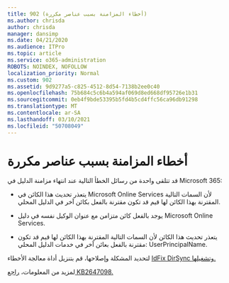 ```yaml
---
title: 902 (أخطاء المزامنة بسبب عناصر مكررة)
ms.author: chrisda
author: chrisda
manager: dansimp
ms.date: 04/21/2020
ms.audience: ITPro
ms.topic: article
ms.service: o365-administration
ROBOTS: NOINDEX, NOFOLLOW
localization_priority: Normal
ms.custom: 902
ms.assetid: 9d9277a5-c825-4512-8d54-7138b2ee0c40
ms.openlocfilehash: 75b684c5c6b4a594af069d8ed668df95726e1b31
ms.sourcegitcommit: 0eb4f9bde53395b5fd4b5cd4ffc56ca96db91298
ms.translationtype: MT
ms.contentlocale: ar-SA
ms.lasthandoff: 03/10/2021
ms.locfileid: "50708049"
---
```

# <a name="sync-errors-due-to-duplicate-objects"></a>أخطاء المزامنة بسبب عناصر مكررة

قد تتلقى واحدة من رسائل الخطأ التالية عند انتهاء مزامنة الدليل في Microsoft 365:

- يتعذر تحديث هذا الكائن في Microsoft Online Services لأن السمات التالية المقترنة بهذا الكائن لها قيم قد تكون مقترنة بالفعل بكائن آخر في الدليل المحلي.

- يوجد بالفعل كائن متزامن مع عنوان الوكيل نفسه في دليل Microsoft Online Services.

- يتعذر تحديث هذا الكائن لأن السمات التالية المقترنة بهذا الكائن لها قيم قد تكون مقترنة بالفعل بعائن آخر في خدمات الدليل المحلي: UserPrincipalName.

لتحديد المشكلة وإصلاحها، قم بتنزيل أداة معالجة الأخطاء [IdFix DirSync وتشغيلها.](https://github.com/Microsoft/idfix)

لمزيد من المعلومات، [راجع KB2647098.](https://support.microsoft.com/help/2647098/duplicate-or-invalid-attributes-prevent-directory-synchronization-in-o)
